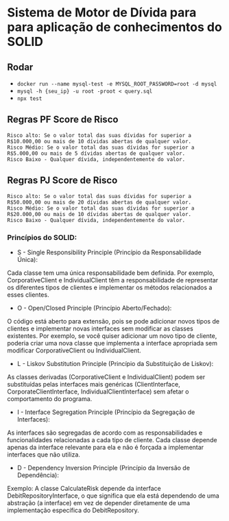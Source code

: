 # Sistema de Motor de Dívida para para aplicação de conhecimentos do SOLID
## Rodar
- `docker run --name mysql-test -e MYSQL_ROOT_PASSWORD=root -d mysql`
- `mysql -h {seu_ip} -u root -proot < query.sql`
- `npx test`

## Regras PF Score de Risco
    Risco alto: Se o valor total das suas dívidas for superior a R$10.000,00 ou mais de 10 dívidas abertas de qualquer valor.
    Risco Médio: Se o valor total das suas dívidas for superior a R$5.000,00 ou mais de 5 dívidas abertas de qualquer valor.
    Risco Baixo - Qualquer dívida, independentemente do valor.

## Regras PJ Score de Risco
    Risco alto: Se o valor total das suas dívidas for superior a R$50.000,00 ou mais de 20 dívidas abertas de qualquer valor.
    Risco Médio: Se o valor total das suas dívidas for superior a R$20.000,00 ou mais de 10 dívidas abertas de qualquer valor.
    Risco Baixo - Qualquer dívida, independentemente do valor.

### Princípios do SOLID:

- S - Single Responsibility Principle (Princípio da Responsabilidade Única):

Cada classe tem uma única responsabilidade bem definida. Por exemplo, CorporativeClient e IndividualClient têm a responsabilidade de representar os diferentes tipos de clientes e implementar os métodos relacionados a esses clientes.

- O - Open/Closed Principle (Princípio Aberto/Fechado):

O código está aberto para extensão, pois se pode adicionar novos tipos de clientes e implementar novas interfaces sem modificar as classes existentes. Por exemplo, se você quiser adicionar um novo tipo de cliente, poderia criar uma nova classe que implementa a interface apropriada sem modificar CorporativeClient ou IndividualClient.

- L - Liskov Substitution Principle (Princípio da Substituição de Liskov):

As classes derivadas (CorporativeClient e IndividualClient) podem ser substituídas pelas interfaces mais genéricas (ClientInterface, CorporateClientInterface, IndividualClientInterface) sem afetar o comportamento do programa.

- I - Interface Segregation Principle (Princípio da Segregação de Interfaces):

As interfaces são segregadas de acordo com as responsabilidades e funcionalidades relacionadas a cada tipo de cliente. Cada classe depende apenas da interface relevante para ela e não é forçada a implementar interfaces que não utiliza.

- D - Dependency Inversion Principle (Princípio da Inversão de Dependência):

Exemplo: A classe CalculateRisk depende da interface DebitRepositoryInterface, o que significa que ela está dependendo de uma abstração (a interface) em vez de depender diretamente de uma implementação específica do DebitRepository.

